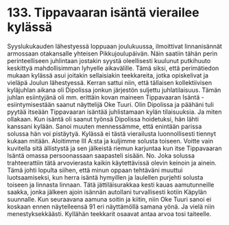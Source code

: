 


    
# 133. Tippavaaran isäntä vierailee kylässä

Syyslukukauden lähestyessä loppuaan joulukuussa, ilmoittivat linnanisännät armossaan otakansalle yhteisen 
Pikkujoulupäivän. Näin saatiin tähän perin perinteelliseen juhlintaan jostakin syystä oleellisesti kuulunut putkihuuto keskittyä 
mahdollisimman lyhyelle aikavälille. Tämä siksi, että perimätiedon mukaan kylässä asui joitakin sellaisiakin teekkareita, 
jotka opiskelivat ja vieläpä Joulun lähestyessä. Kerran sattui niin, että tällaisen kollektiivisen kyläjuhlan aikana oli Dipolissa 
jonkun järjestön suljettu juhlatilaisuus. Tämän juhlan esiintyjänä oli mm. erittäin kovan maineen Tippavaaran Isäntä  -
esiintymisestään saanut näyttelijä Oke Tuuri. Olin Dipolissa ja päähäni tuli pyytää itseään Tippavaaran isäntää juhlistamaan 
kylän tilaisuuksia. Ja miten ollakaan. Kun isäntä oli saanut työnsä Dipolissa hoidetuksi, hän lähti kanssani kylään. Sanoi 
muuten mennessämme, että enintään parissa solussa hän voi pistäytyä. Kylässä ei tästä vierailusta luonnollisesti tiennyt 
kukaan mitään. Aloitimme III A:sta ja kuljimme solusta toiseen. Voitte vain kuvitella sitä ällistystä ja sen jälkeistä riemun 
karjuntaa kun itse Tippavaaran Isäntä omassa persoonassaan saapasteli sisään. No. Joka solussa trahteerattiin tätä 
arvovierasta kaikin käytettävissä olevin keinoin ja ainein. Tämä johti lopulta siihen, että minun oppaan tehtäväni muuttui 
luotsaamiseksi, kun herra isäntä hymyillen ja laulellen purjehti solusta toiseen ja linnasta linnaan. Tätä jättiläisurakkaa kesti 
kauas aamutunneille saakka, jonka jälkeen ajoin isännän autollani turvallisesti kotiin Käpylän suunnalle. Kun seuraavana 
aamuna soitin ja kiitin, niin Oke Tuuri sanoi ei koskaan ennen näytelleensä 91 eri näyttämöllä samana yönä. Ja vielä niin
menestyksekkäästi. Kyllähän teekkarit osaavat antaa arvoa tosi taiteelle.

